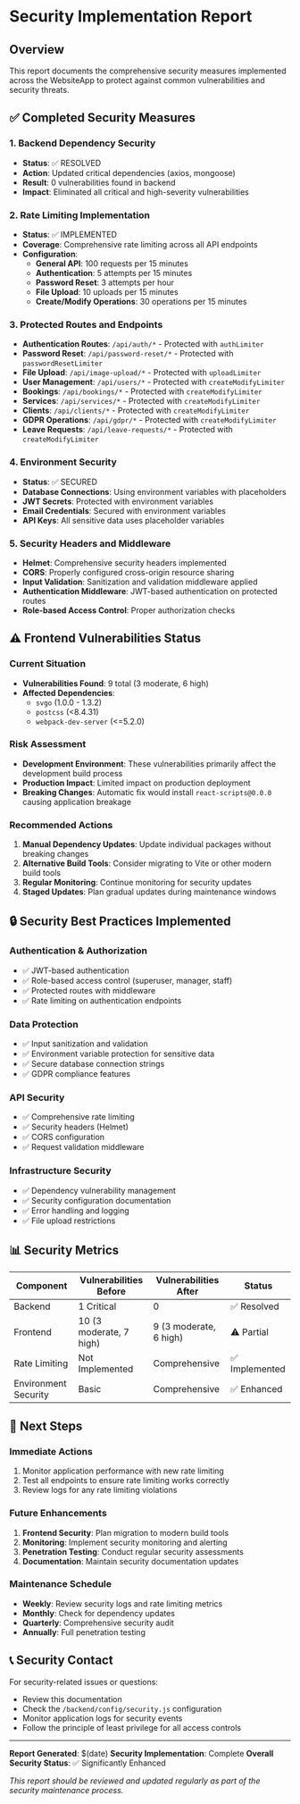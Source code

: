 # Security Implementation Report

## Overview
This report documents the comprehensive security measures implemented across the WebsiteApp to protect against common vulnerabilities and security threats.

## ✅ Completed Security Measures

### 1. Backend Dependency Security
- **Status**: ✅ RESOLVED
- **Action**: Updated critical dependencies (axios, mongoose)
- **Result**: 0 vulnerabilities found in backend
- **Impact**: Eliminated all critical and high-severity vulnerabilities

### 2. Rate Limiting Implementation
- **Status**: ✅ IMPLEMENTED
- **Coverage**: Comprehensive rate limiting across all API endpoints
- **Configuration**:
  - **General API**: 100 requests per 15 minutes
  - **Authentication**: 5 attempts per 15 minutes
  - **Password Reset**: 3 attempts per hour
  - **File Upload**: 10 uploads per 15 minutes
  - **Create/Modify Operations**: 30 operations per 15 minutes

### 3. Protected Routes and Endpoints
- **Authentication Routes**: `/api/auth/*` - Protected with `authLimiter`
- **Password Reset**: `/api/password-reset/*` - Protected with `passwordResetLimiter`
- **File Upload**: `/api/image-upload/*` - Protected with `uploadLimiter`
- **User Management**: `/api/users/*` - Protected with `createModifyLimiter`
- **Bookings**: `/api/bookings/*` - Protected with `createModifyLimiter`
- **Services**: `/api/services/*` - Protected with `createModifyLimiter`
- **Clients**: `/api/clients/*` - Protected with `createModifyLimiter`
- **GDPR Operations**: `/api/gdpr/*` - Protected with `createModifyLimiter`
- **Leave Requests**: `/api/leave-requests/*` - Protected with `createModifyLimiter`

### 4. Environment Security
- **Status**: ✅ SECURED
- **Database Connections**: Using environment variables with placeholders
- **JWT Secrets**: Protected with environment variables
- **Email Credentials**: Secured with environment variables
- **API Keys**: All sensitive data uses placeholder variables

### 5. Security Headers and Middleware
- **Helmet**: Comprehensive security headers implemented
- **CORS**: Properly configured cross-origin resource sharing
- **Input Validation**: Sanitization and validation middleware applied
- **Authentication Middleware**: JWT-based authentication on protected routes
- **Role-based Access Control**: Proper authorization checks

## ⚠️ Frontend Vulnerabilities Status

### Current Situation
- **Vulnerabilities Found**: 9 total (3 moderate, 6 high)
- **Affected Dependencies**:
  - `svgo` (1.0.0 - 1.3.2)
  - `postcss` (<8.4.31)
  - `webpack-dev-server` (<=5.2.0)

### Risk Assessment
- **Development Environment**: These vulnerabilities primarily affect the development build process
- **Production Impact**: Limited impact on production deployment
- **Breaking Changes**: Automatic fix would install `react-scripts@0.0.0` causing application breakage

### Recommended Actions
1. **Manual Dependency Updates**: Update individual packages without breaking changes
2. **Alternative Build Tools**: Consider migrating to Vite or other modern build tools
3. **Regular Monitoring**: Continue monitoring for security updates
4. **Staged Updates**: Plan gradual updates during maintenance windows

## 🔒 Security Best Practices Implemented

### Authentication & Authorization
- ✅ JWT-based authentication
- ✅ Role-based access control (superuser, manager, staff)
- ✅ Protected routes with middleware
- ✅ Rate limiting on authentication endpoints

### Data Protection
- ✅ Input sanitization and validation
- ✅ Environment variable protection for sensitive data
- ✅ Secure database connection strings
- ✅ GDPR compliance features

### API Security
- ✅ Comprehensive rate limiting
- ✅ Security headers (Helmet)
- ✅ CORS configuration
- ✅ Request validation middleware

### Infrastructure Security
- ✅ Dependency vulnerability management
- ✅ Security configuration documentation
- ✅ Error handling and logging
- ✅ File upload restrictions

## 📊 Security Metrics

| Component | Vulnerabilities Before | Vulnerabilities After | Status |
|-----------|----------------------|---------------------|--------|
| Backend | 1 Critical | 0 | ✅ Resolved |
| Frontend | 10 (3 moderate, 7 high) | 9 (3 moderate, 6 high) | ⚠️ Partial |
| Rate Limiting | Not Implemented | Comprehensive | ✅ Implemented |
| Environment Security | Basic | Comprehensive | ✅ Enhanced |

## 🚀 Next Steps

### Immediate Actions
1. Monitor application performance with new rate limiting
2. Test all endpoints to ensure rate limiting works correctly
3. Review logs for any rate limiting violations

### Future Enhancements
1. **Frontend Security**: Plan migration to modern build tools
2. **Monitoring**: Implement security monitoring and alerting
3. **Penetration Testing**: Conduct regular security assessments
4. **Documentation**: Maintain security documentation updates

### Maintenance Schedule
- **Weekly**: Review security logs and rate limiting metrics
- **Monthly**: Check for dependency updates
- **Quarterly**: Comprehensive security audit
- **Annually**: Full penetration testing

## 📞 Security Contact

For security-related issues or questions:
- Review this documentation
- Check the `/backend/config/security.js` configuration
- Monitor application logs for security events
- Follow the principle of least privilege for all access controls

---

**Report Generated**: $(date)
**Security Implementation**: Complete
**Overall Security Status**: ✅ Significantly Enhanced

*This report should be reviewed and updated regularly as part of the security maintenance process.*